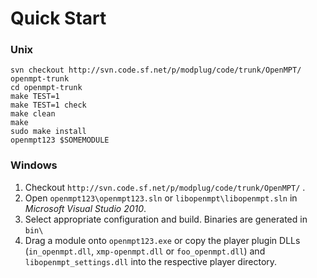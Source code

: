 
Quick Start
===========


### Unix

    svn checkout http://svn.code.sf.net/p/modplug/code/trunk/OpenMPT/ openmpt-trunk
    cd openmpt-trunk
    make TEST=1
    make TEST=1 check
    make clean
    make
    sudo make install
    openmpt123 $SOMEMODULE

### Windows

 1. Checkout `http://svn.code.sf.net/p/modplug/code/trunk/OpenMPT/` .
 2. Open `openmpt123\openmpt123.sln` or `libopenmpt\libopenmpt.sln` in *Microsoft Visual Studio 2010*.
 3. Select appropriate configuration and build. Binaries are generated in `bin\`
 4. Drag a module onto `openmpt123.exe` or copy the player plugin DLLs (`in_openmpt.dll`, `xmp-openmpt.dll` or `foo_openmpt.dll`) and `libopenmpt_settings.dll` into the respective player directory.

